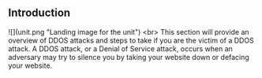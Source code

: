 
## Introduction

![](unit.png &quot;Landing image for the unit&quot;)
&lt;br&gt;
This section will provide an overview of DDOS attacks and steps to take if you are the victim of a DDOS attack. A DDOS attack, or a Denial of Service attack, occurs when an adversary may try to silence you by taking your website down or defacing your website.